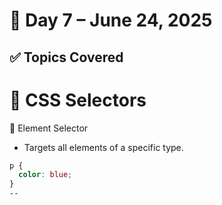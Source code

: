 # 📅 Day 7 – June 24, 2025

## ✅ Topics Covered
# 🎨 CSS Selectors

🔹 Element Selector
- Targets all elements of a specific type.
```css
p {
  color: blue;
}
--


